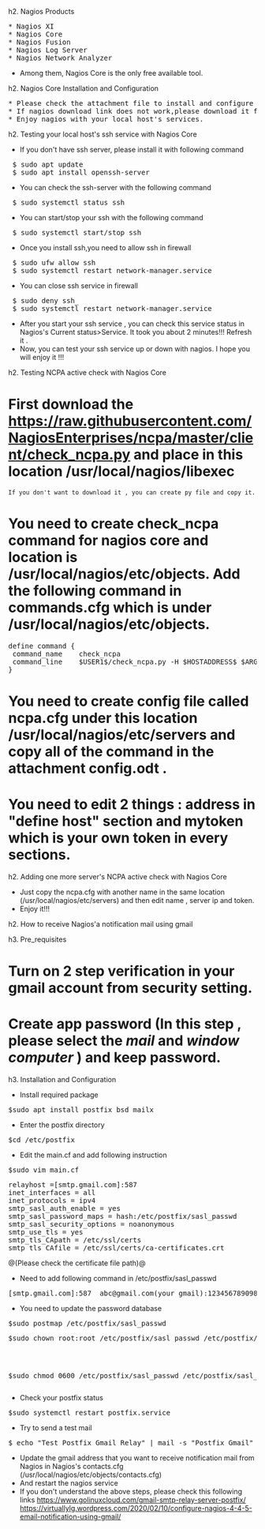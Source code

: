 

h2. Nagios Products
<pre>
* Nagios XI
* Nagios Core
* Nagios Fusion
* Nagios Log Server
* Nagios Network Analyzer 
</pre>
* Among them, Nagios Core is the only free available tool.

h2. Nagios Core Installation and Configuration
<pre>
* Please check the attachment file to install and configure nagios.
* If nagios download link does not work,please download it from this link https://sourceforge.net/projects/nagios/
* Enjoy nagios with your local host's services. 
</pre>
h2. Testing your local host's ssh service with Nagios Core

* If you don't have ssh server, please install it with following command
<pre>
 $ sudo apt update
 $ sudo apt install openssh-server
</pre>
* You can check the ssh-server with the following command
<pre>
 $ sudo systemctl status ssh
</pre>
* You can start/stop your ssh with the following command 
<pre>
 $ sudo systemctl start/stop ssh
</pre>
* Once you install ssh,you need to allow ssh in firewall
<pre>
 $ sudo ufw allow ssh
 $ sudo systemctl restart network-manager.service
</pre>
* You can close ssh service in firewall
<pre>
 $ sudo deny ssh_
 $ sudo systemctl restart network-manager.service
</pre>
* After you start your ssh service , you can check this service status in Nagios's Current status>Service. It took you about 2 minutes!!! Refresh it .
* Now, you can test your ssh service up or down with nagios. I hope you will enjoy it !!!

h2. Testing NCPA active check with Nagios Core

#  First download the https://raw.githubusercontent.com/NagiosEnterprises/ncpa/master/client/check_ncpa.py and place in this location /usr/local/nagios/libexec 
    If you don't want to download it , you can create py file and copy it.
#  You need to create check_ncpa command for nagios core and location is /usr/local/nagios/etc/objects. Add the following command in commands.cfg which is under /usr/local/nagios/etc/objects.
<pre>
define command {
 command_name    check_ncpa
 command_line    $USER1$/check_ncpa.py -H $HOSTADDRESS$ $ARG1$
}
</pre>
#  You need to create config file called ncpa.cfg under this location /usr/local/nagios/etc/servers and copy all of the command in the attachment config.odt .
#  You need to edit 2 things : address in "define host" section and mytoken which is your own token  in every sections.  

h2. Adding one more server's NCPA active check with Nagios Core

* Just copy the ncpa.cfg with another name in the same location (/usr/local/nagios/etc/servers) and then edit name , server ip and token.
* Enjoy it!!!

h2. How to receive Nagios'a notification mail using gmail

h3. Pre_requisites

# Turn on 2 step verification in your gmail account from security setting.
# Create app password (In this step , please select the *mail* and *window computer* ) and keep password.

h3. Installation and Configuration

* Install required package 
<pre>
$sudo apt install postfix bsd_mailx
</pre> 
* Enter the postfix directory
<pre>
$cd /etc/postfix
</pre>
* Edit the main.cf and add following instruction
<pre>
$sudo vim main.cf
</pre>
<pre>
relayhost =[smtp.gmail.com]:587
inet_interfaces = all
inet_protocols = ipv4
smtp_sasl_auth_enable = yes
smtp_sasl_password_maps = hash:/etc/postfix/sasl_passwd
smtp_sasl_security_options = noanonymous
smtp_use_tls = yes
smtp_tls_CApath = /etc/ssl/certs  
smtp_tls_CAfile = /etc/ssl/certs/ca-certificates.crt
</pre> 
@(Please check the certificate file path)@

* Need to add following command in /etc/postfix/sasl_passwd  
<pre>
[smtp.gmail.com]:587  abc@gmail.com(your gmail):1234567890987654(your generated app password)
</pre>
* You need to update the password database
<pre>
$sudo postmap /etc/postfix/sasl_passwd
<pre>
$sudo chown root:root /etc/postfix/sasl_passwd /etc/postfix/sasl_passwd.db
</pre>
$sudo chmod 0600 /etc/postfix/sasl_passwd /etc/postfix/sasl_passwd.db
</pre>
* Check your postfix status
<pre>
$sudo systemctl restart postfix.service
</pre>
* Try to send a test mail
<pre>
$ echo "Test Postfix Gmail Relay" | mail -s "Postfix Gmail" receivergmailaddress@gmail.com
</pre>
* Update the gmail address that you want to receive notification mail from Nagios in Nagios's contacts.cfg (/usr/local/nagios/etc/objects/contacts.cfg)
* And restart the nagios service
* If you don't understand the above steps, please check this following links
https://www.golinuxcloud.com/gmail-smtp-relay-server-postfix/
https://virtuallylg.wordpress.com/2020/02/10/configure-nagios-4-4-5-email-notification-using-gmail/



